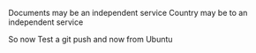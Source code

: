 Documents may be an independent service
Country may be to an independent service 

So now Test a git push and now from Ubuntu

